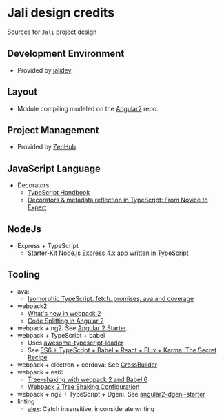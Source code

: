 # Jali design credits
Sources for `Jali` project design

## Development Environment
- Provided by [jalidev].

## Layout
- Module compiling modeled on the [Angular2] repo.

## Project Management
- Provided by [ZenHub].

## JavaScript Language
- Decorators
  - [TypeScript Handbook][DecoratorTypeScript]
  - [Decorators & metadata reflection in TypeScript: From Novice to Expert][DecoratorExpert]

## NodeJs
- Express + TypeScript
  - [Starter-Kit Node.js Express 4.x app written in TypeScript][ExpressTypeScript]

## Tooling
- ava:
  - [Isomorphic TypeScript, fetch, promises, ava and coverage][ava-example]
- webpack2:
  - [What's new in webpack 2][webpack2]
  - [Code Splitting in Angular 2][code-splitting]
- webpack + ng2: See [Angular 2 Starter][Angular2Starter].
- webpack + TypeScript + babel
  - Uses [awesome-typescript-loader]
  - See [ES6 + TypeScript + Babel + React + Flux + Karma: The Secret Recipe][johnreilly]
- webpack + electron + cordova: See [CrossBuilder]
- webpack + es6:
  - [Tree-shaking with webpack 2 and Babel 6][2ality]
  - [Webpack 2 Tree Shaking Configuration][modus-create]
- webpack + ng2 + TypeScript + Dgeni: See [angular2-dgeni-starter]
- linting
  - [alex]: Catch insensitive, inconsiderate writing

[2ality]: http://www.2ality.com/2015/12/webpack-tree-shaking.html
[alex]: http://alexjs.com/
[Angular2]: https://github.com/angular/angular
[Angular2Starter]: https://github.com/AngularClass/angular2-webpack-starter "An Angular 2 Starter kit featuring Angular 2 (Router, Http, Forms, Services, Tests, E2E), Karma, Protractor, Jasmine, TypeScript, and Webpack by @AngularClass"
[angular2-dgeni-starter]: https://github.com/rangle/angular2-dgeni-starter
[awesome-typescript-loader]: https://www.npmjs.com/package/awesome-typescript-loader
[ava-example]: http://source.coveo.com/2016/05/11/isomorphic-typescript-ava-w-coverage/
[code-splitting]: http://blog.waffle.io/code-splitting-angular-2-webpack-2/
[CrossBuilder]:  https://github.com/zalmoxisus/crossbuilder
[DecoratorExpert]: http://blog.wolksoftware.com/decorators-reflection-javascript-typescript
[DecoratorTypeScript]: https://www.typescriptlang.org/docs/handbook/decorators.html (Decorators)
[ExpressTypeScript]: https://github.com/czechboy0/Express-4x-Typescript-Sample
[jalidev]: https://github.com/latticework/jalidev (Linux development environment for Jali projects.)
[johnreilly]: http://blog.johnnyreilly.com/2015/12/es6-typescript-babel-react-flux-karma.html
[modus-create]: http://moduscreate.com/webpack-2-tree-shaking-configuration/
[webpack2]: https://gist.github.com/sokra/27b24881210b56bbaff7
[ZenHub]: https://www.zenhub.com/ (ZenHub is agile project management integrated natively in GitHub)

